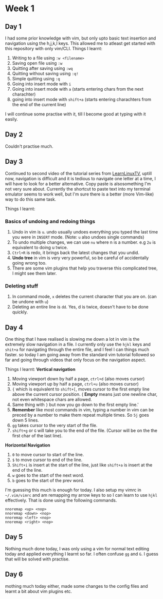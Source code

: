 # Week 1

## Day 1
I had some prior knowledge with vim, but only upto basic text insertion and navigation using the h,j,k,l keys. This allowed me to atleast get started with this repository with only vim/CLI.
Things I learnt:
1. Writing to a file using `:w <filename>`
2. Saving open file using `:w`
3. Quitting after saving using `:wq`
4. Quitting without saving using `:q!`
5. Simple quitting using `:q`
6. Going into insert mode with `i`
7. Going into insert mode with `a` (starts entering chars from the next charachter)
8. going into insert mode with `shift+a` (starts entering charachters from the end of the current line)

I will continue some practise with it, till I become good at typing with it easily.

## Day 2
Couldn't practise much.

## Day 3
Continued to second video of the tutorial series from [LearnLinuxTV](https://www.youtube.com/c/LearnLinuxtv), uptill now, navigation is difficult and it is tedious to navigate one letter at a time, I will have to look for a better alternative. Copy paste is alsosomething I'm not very sure about. Currently the shortcut to paste text into my terminal emulator seems to work well, but I'm sure there is a better (more Vim-like) way to do this same task.

Things I learnt:
### Basics of undoing and redoing things
1. Undo in vim is `u`. undo usually undoes everything you typed the last time you were in `INSERT` mode. (Note: `u` also undoes single commands)
2. To undo multiple changes, we can use `nu` where n is a number. e.g `2u` is equivalent to doing u twice.
3. `Ctrl+R` is redo, it brings back the latest changes that you undid.
4. **Undo tree** in vim is very very powerful, so be careful of accidentally going wrong too.
5. There are some vim plugins that help you traverse this complicated tree, I might see them later.

### Deleting stuff
1. In command mode, `x` deletes the current character that you are on. (can be undone with `u`)
2. Deleting an entire line is `dd`. Yes, d is twice, doesn't have to be done quickly.


## Day 4
One thing that I have realised is slowing me down a lot in vim is the extremely slow navigation in a file. I currently only use the `hjkl` keys and `shit+a` for navigating through the entire file, and I feel I can things much faster. so today I am going away from the standard vim tutorial followed so far and going through videos that only focus on the navigation aspect.

Things I learnt:
**Vertical navigation**
1. Moving viewport down by half a page, `ctrl+d` (also moves cursor)
2. Moving viewport up by half a page, `ctrl+u` (also moves cursor)
3. `{` which is equivalent to `shift+[`, moves cursor to the first empty line above the current cursor position. ( **Empty** means just one newline char, not even whitespace chars are allowed.
4. Same thing with `}` but now you go down to the first empty line.'
5. **Remember** like most commands in vim, typing a number in vim can be preced by a number to make them repeat multiple times. So `5j` goes down 5 lines.
6. `gg` takes cursor to the very start of the file.
7. `shift+g` or `G` will take you to the end of the file. (Cursor will be on the the first char of the last line).

**Horizontal Navigation**
1. `0` to move cursor to start of the line.
2. `$` to move cursor to end of the line.
3. `Shift+i` is insert at the start of the line, just like `shift+a` is insert at the end of the line.
4. `w` goes to the start of the next word.
5. `b` goes to the start of the prev word.

I'm guessing this much is enough for today. I also setup my vimrc in `~/.vim/vimrc` and am remapping my arrow keys to <nop> so I can learn to use `hjkl` effectively. That is done using the following commands.
```
nnoremap <up> <nop>
nnoremap <down> <nop>
nnoremap <left> <nop>
nnoremap <right> <nop>
```

## Day 5
Nothing much done today, I was only using a vim for normal text editing today and applied everything I learnt so far. I often confuse `gg` and `G`. I guess that will be solved with practise.

## Day 6
mothing much today either, made some changes to the config files and learnt a bit about vim plugins etc.
